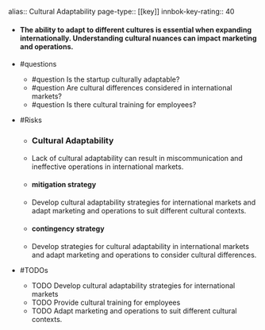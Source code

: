 alias:: Cultural Adaptability
page-type:: [[key]]
innbok-key-rating:: 40
- #### The ability to adapt to different cultures is essential when expanding internationally. Understanding cultural nuances can impact marketing and operations.
- #questions
  - #question Is the startup culturally adaptable?
  - #question Are cultural differences considered in international markets?
  - #question Is there cultural training for employees?
- #Risks

  - ### Cultural Adaptability
  - Lack of cultural adaptability can result in miscommunication and ineffective operations in international markets.
  - #### mitigation strategy
  - Develop cultural adaptability strategies for international markets and adapt marketing and operations to suit different cultural contexts.
  - #### contingency strategy
  - Develop strategies for cultural adaptability in international markets and adapt marketing and operations to consider cultural differences.
- #TODOs
  - TODO Develop cultural adaptability strategies for international markets
  - TODO  Provide cultural training for employees
  - TODO  Adapt marketing and operations to suit different cultural contexts.


